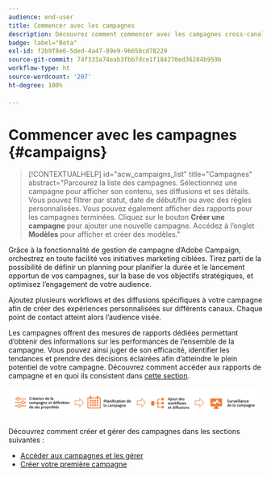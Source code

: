 ```yaml
---
audience: end-user
title: Commencer avec les campagnes
description: Découvrez comment commencer avec les campagnes cross-canal.
badge: label="Beta"
exl-id: f2b9f8e6-5ded-4a47-89e9-96650cd78229
source-git-commit: 74f333a74eab3fbb7dce1f184270ed36284b959b
workflow-type: ht
source-wordcount: '207'
ht-degree: 100%

---
```



# Commencer avec les campagnes {#campaigns}

>[!CONTEXTUALHELP]
>id="acw_campaigns_list"
>title="Campagnes"
>abstract="Parcourez la liste des campagnes. Sélectionnez une campagne pour afficher son contenu, ses diffusions et ses détails. Vous pouvez filtrer par statut, date de début/fin ou avec des règles personnalisées. Vous pouvez également afficher des rapports pour les campagnes terminées. Cliquez sur le bouton **Créer une campagne** pour ajouter une nouvelle campagne. Accédez à l’onglet **Modèles** pour afficher et créer des modèles."


Grâce à la fonctionnalité de gestion de campagne d’Adobe Campaign, orchestrez en toute facilité vos initiatives marketing ciblées. Tirez parti de la possibilité de définir un planning pour planifier la durée et le lancement opportun de vos campagnes, sur la base de vos objectifs stratégiques, et optimisez l’engagement de votre audience.

Ajoutez plusieurs workflows et des diffusions spécifiques à votre campagne afin de créer des expériences personnalisées sur différents canaux. Chaque point de contact atteint alors l’audience visée.

Les campagnes offrent des mesures de rapports dédiées permettant d’obtenir des informations sur les performances de l’ensemble de la campagne. Vous pouvez ainsi juger de son efficacité, identifier les tendances et prendre des décisions éclairées afin d’atteindre le plein potentiel de votre campagne. Découvrez comment accéder aux rapports de campagne et en quoi ils consistent dans [cette section](../reporting/campaign-reports.md).

![Flux de campagne](assets/campaign-flow.png)

Découvrez comment créer et gérer des campagnes dans les sections suivantes :

* [Accéder aux campagnes et les gérer](manage-campaigns.md)
* [Créer votre première campagne](create-campaigns.md)



<!--
Use Adobe Campaign to create cross-channel campaigns. With its marketing campaign orchestration capabilities, you can manage and centralize customer data, design customer communications and campaigns, and create personalized experiences across different channels. In this version, email, push and SMS channels are available.

Design and execute high-volume email campaigns to deliver personalized messages, for all platforms and screen sizes. 
Measure the effectiveness of your deliveries with detailed reports including the counts of opens, clicks, forwards, and more. With Adobe Campaign segmentation capabilities, you can run queries against a high-volume database, and easily define dynamic marketing segments which perfectly target your campaigns.
-->

<!--
Get Started with campaigns
Adobe Campaign offers a set of solutions that help you personalize and deliver campaigns across all of your online and offline channels. You can create, configure, execute and analyze marketing campaigns. All marketing campaigns can be managed from a unified control center. Discover how to browse and create marketing campaigns in this section.

Campaigns include actions (deliveries) and processes (importing or extracting files), as well as resources (marketing documents, delivery outlines). They are used in marketing campaigns. Campaigns are part of a program, and programs are included in a campaign plan.
-->
